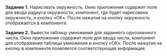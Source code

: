 **Задание 1.**
Нарисовать окружность. Окно приложения содержит поле для ввода радиуса окружности, компонент, где будет нарисована окружность, и кнопку «OK». После нажатия на кнопку окружность отображается в компоненте.

**Задание 2.**
Вывести таблицу умножения для заданного однозначного числа. Окно приложения содержит поле для ввода числа, компонент для отображения таблицы умножения и кнопку «OK». После нажатия на кнопку в компоненте появляется соответствующая информация.
